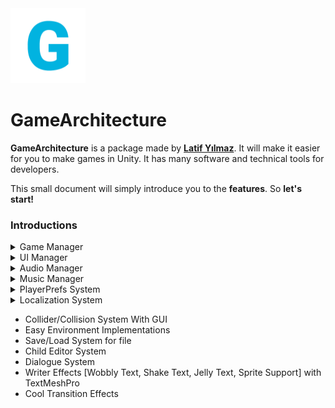 <div stlye="margin: 0 auto;">
  <img src="https://raw.githubusercontent.com/LatifY/GameArchitecture/main/Assets/GameArchitecture/Sprites/Icons/garc_icon.png", width=120>
</div>

# GameArchitecture
**GameArchitecture** is a package made by **[Latif Yılmaz](https://latifyilmaz.com)**. It will make it easier for you to make games in Unity. It has many software and technical tools for developers.

This small document will simply introduce you to the **features**. So **let's start!**

### Introductions

<details>
<summary>Game Manager</summary>
<br>
  
It is the game control center in general. Adjustments such as language, recording, features that should be present in each scene are made. Tag name is "GameManager".
  
### GameManager

- Keeps properties such as what state the game is in (Menu, In Game, Battle, Market, Paused etc.) 
- It has optional [Don't Destroy](https://docs.unity3d.com/ScriptReference/Object.DontDestroyOnLoad.html) feature. 
- It is also used for scene transitions.
  
### GameEditor

- Allows you to manage some adjustments of the game. Such as adding, deleting, changing a new language or adding, deleting, checking [PlayerPrefs](https://docs.unity3d.com/ScriptReference/PlayerPrefs.html). 
- It does not require you to write additional code as it shows them by providing an easy interface.

</details>

<details>
  <summary>UI Manager</summary>
  <br>
  
  Adjustments of UI Elements are made with this script. For example, opening a menu or updating the character's score in a text etc. It is located in the [Canvas panel](https://docs.unity3d.com/2020.1/Documentation/Manual/UICanvas.html).
  
- Tag name is "UIManager".

</details>

<details>
  <summary>Audio Manager</summary>
  
  Sounds are kept under this object with the [AudioSource](https://docs.unity3d.com/2020.1/Documentation/Manual/class-AudioSource.html) component. To play these sounds, it is sufficient to call the given key or index to the method. 
  
- Tag name is "AudioManager". 
- It has optional [Don't Destroy](https://docs.unity3d.com/ScriptReference/Object.DontDestroyOnLoad.html) feature. 
  
</details>

<details>
  <summary>Music Manager</summary>
  
  Musics are set under this script. Again sounds are added as well. [Don't Destroy](https://docs.unity3d.com/ScriptReference/Object.DontDestroyOnLoad.html) is also available so it doesn't get lost on scene change.
  
</details>

<details>
  <summary>PlayerPrefs System</summary>
  
  You can edit PlayerPrefs keys and values from GameManager (Object) > Game Editor (Script). It allows you to get easy saves in 3 data types. It has not relevant to GameArchitecture Save system.
  
</details>

<details>
  <summary>Localization System</summary>
  
  GameArchitecture allows you to support your game in the language you want. For this, you can create or delete the languages you want via GameManager (Object) > GameEditor (Script). You can also set the language instantly if you are going to change it for the editor. It is enough to write the texts you will write for languages in the .txt file in Resources folder. You can write your texts by specifying a key and get texts specific to whichever language you are using with MultiLang.GetTranslation("key").
  
</details>

* Collider/Collision System With GUI
* Easy Environment Implementations
* Save/Load System for file
* Child Editor System
* Dialogue System
* Writer Effects [Wobbly Text, Shake Text, Jelly Text, Sprite Support] with TextMeshPro
* Cool Transition Effects
